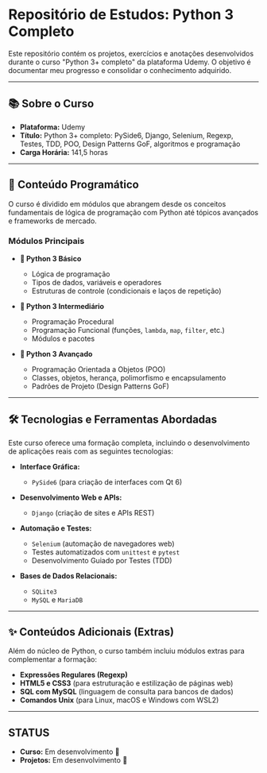 # Repositório de Estudos: Python 3 Completo

Este repositório contém os projetos, exercícios e anotações desenvolvidos durante o curso "Python 3+ completo" da plataforma Udemy. O objetivo é documentar meu progresso e consolidar o conhecimento adquirido.

---

## 📚 Sobre o Curso

* **Plataforma:** Udemy
* **Título:** Python 3+ completo: PySide6, Django, Selenium, Regexp, Testes, TDD, POO, Design Patterns GoF, algoritmos e programação
* **Carga Horária:** 141,5 horas

---

## 🎯 Conteúdo Programático

O curso é dividido em módulos que abrangem desde os conceitos fundamentais de lógica de programação com Python até tópicos avançados e frameworks de mercado.

### Módulos Principais

* **🐍 Python 3 Básico**
    * Lógica de programação
    * Tipos de dados, variáveis e operadores
    * Estruturas de controle (condicionais e laços de repetição)

* **🔧 Python 3 Intermediário**
    * Programação Procedural
    * Programação Funcional (funções, `lambda`, `map`, `filter`, etc.)
    * Módulos e pacotes

* **🚀 Python 3 Avançado**
    * Programação Orientada a Objetos (POO)
    * Classes, objetos, herança, polimorfismo e encapsulamento
    * Padrões de Projeto (Design Patterns GoF)

---

## 🛠️ Tecnologias e Ferramentas Abordadas

Este curso oferece uma formação completa, incluindo o desenvolvimento de aplicações reais com as seguintes tecnologias:

* **Interface Gráfica:**
    * `PySide6` (para criação de interfaces com Qt 6)

* **Desenvolvimento Web e APIs:**
    * `Django` (criação de sites e APIs REST)

* **Automação e Testes:**
    * `Selenium` (automação de navegadores web)
    * Testes automatizados com `unittest` e `pytest`
    * Desenvolvimento Guiado por Testes (TDD)

* **Bases de Dados Relacionais:**
    * `SQLite3`
    * `MySQL` e `MariaDB`

---

## ✨ Conteúdos Adicionais (Extras)

Além do núcleo de Python, o curso também incluiu módulos extras para complementar a formação:

* **Expressões Regulares (Regexp)**
* **HTML5 e CSS3** (para estruturação e estilização de páginas web)
* **SQL com MySQL** (linguagem de consulta para bancos de dados)
* **Comandos Unix** (para Linux, macOS e Windows com WSL2)

---

## STATUS

* **Curso:** Em desenvolvimento 🚧
* **Projetos:** Em desenvolvimento 🚧
